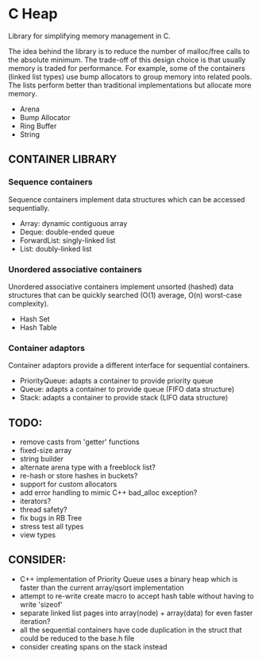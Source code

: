 # C Heap
Library for simplifying memory management in C.

The idea behind the library is to reduce the number of malloc/free calls to the absolute minimum.
The trade-off of this design choice is that usually memory is traded for performance.
For example, some of the containers (linked list types) use bump allocators to group memory into related pools.
The lists perform better than traditional implementations but allocate more memory. 

- Arena
- Bump Allocator
- Ring Buffer
- String

## CONTAINER LIBRARY

### Sequence containers
Sequence containers implement data structures which can be accessed sequentially.
- Array: dynamic contiguous array
- Deque: double-ended queue
- ForwardList: singly-linked list
- List: doubly-linked list

### Unordered associative containers
Unordered associative containers implement unsorted (hashed) data structures that can be quickly searched (O(1) average, O(n) worst-case complexity).
- Hash Set
- Hash Table

### Container adaptors
Container adaptors provide a different interface for sequential containers.
- PriorityQueue: adapts a container to provide priority queue
- Queue: adapts a container to provide queue (FIFO data structure)
- Stack: adapts a container to provide stack (LIFO data structure)

## TODO:
- remove casts from 'getter' functions
- fixed-size array
- string builder
- alternate arena type with a freeblock list?
- re-hash or store hashes in buckets?
- support for custom allocators
- add error handling to mimic C++ bad_alloc exception?
- iterators?
- thread safety?
- fix bugs in RB Tree
- stress test all types
- view types

## CONSIDER:
- C++ implementation of Priority Queue uses a binary heap which is faster than the current array/qsort implementation
- attempt to re-write create macro to accept hash table without having to write 'sizeof'
- separate linked list pages into array(node) + array(data) for even faster iteration?
- all the sequential containers have code duplication in the struct that could be reduced to the base.h file 
- consider creating spans on the stack instead

